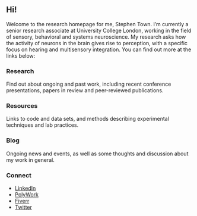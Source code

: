 ## Hi!

Welcome to the research homepage for me, Stephen Town. I’m currently a senior research associate at University College London, working in the field of sensory, behavioral and systems neuroscience. My research asks how the activity of neurons in the brain gives rise to perception, with a specific focus on hearing and multisensory integration. You can find out more at the links below:

### Research
Find out about ongoing and past work, including recent conference presentations, papers in review and peer-reviewed publications.

### Resources
Links to code and data sets, and methods describing experimental techniques and lab practices.

### Blog
Ongoing news and events, as well as some thoughts and discussion about my work in general.

### Connect
* [LinkedIn](https://uk.linkedin.com/in/stephen-town)
* [PolyWork](https://www.polywork.com/stephentown)
* [Fiverr](https://www.fiverr.com/stephentown42)
* [Twitter](https://twitter.com/stephentown42)

